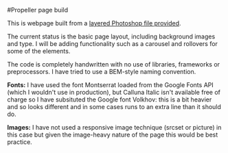 #Propeller page build

This is webpage built from a [layered Photoshop file provided](index.jpg).

The current status is the basic page layout, including background images and type. I will be adding functionality such as a carousel and rollovers for some of the elements.

The code is completely handwritten with no use of libraries, frameworks or preprocessors. I have tried to use a BEM-style naming convention.

**Fonts:** I have used the font Montserrat loaded from the Google Fonts API (which I wouldn't use in production), but Calluna Italic isn't available free of charge so I have subsituted the Google font Volkhov: this is a bit heavier and so looks different and in some cases runs to an extra line than it should do.

**Images:** I have not used a responsive image technique (srcset or picture) in this case but given the image-heavy nature of the page this would be best practice.